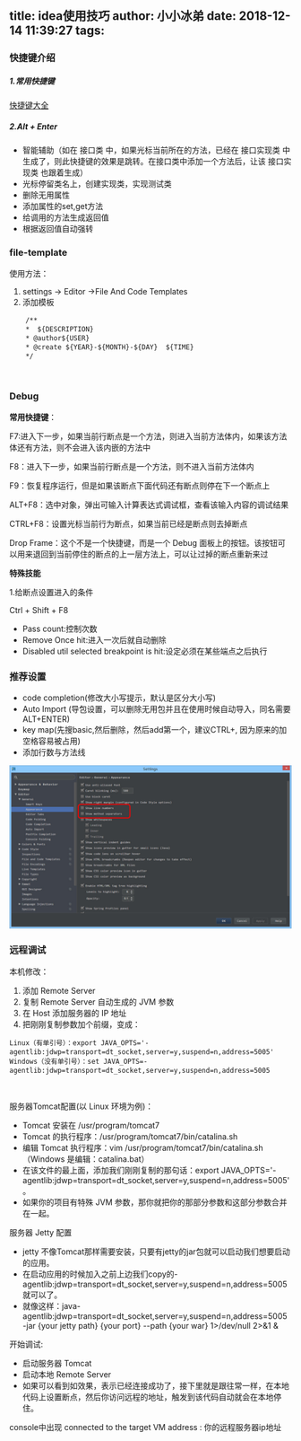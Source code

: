 title: idea使用技巧
author: 小小冰弟
date: 2018-12-14 11:39:27
tags:
---
### 快捷键介绍
##### 1.常用快捷键

[快捷键大全](https://github.com/judasn/IntelliJ-IDEA-Tutorial/blob/master/keymap-introduce.md)


##### 2.Alt + Enter 
- 智能辅助（如在 接口类 中，如果光标当前所在的方法，已经在 接口实现类 中生成了，则此快捷键的效果是跳转。在接口类中添加一个方法后，让该 接口实现类 也跟着生成）
- 光标停留类名上，创建实现类，实现测试类
- 删除无用属性
- 添加属性的set,get方法
- 给调用的方法生成返回值
- 根据返回值自动强转

### file-template

使用方法：
1. settings -> Editor ->File And Code Templates
2. 添加模板

```
    /**
    *  ${DESCRIPTION}
    * @author${USER} 
    * @create ${YEAR}-${MONTH}-${DAY}  ${TIME}
    */
   
   
```



### Debug

**常用快捷键**：

F7:进入下一步，如果当前行断点是一个方法，则进入当前方法体内，如果该方法体还有方法，则不会进入该内嵌的方法中 

F8：进入下一步，如果当前行断点是一个方法，则不进入当前方法体内

F9：恢复程序运行，但是如果该断点下面代码还有断点则停在下一个断点上

ALT+F8：选中对象，弹出可输入计算表达式调试框，查看该输入内容的调试结果

CTRL+F8：设置光标当前行为断点，如果当前已经是断点则去掉断点

Drop Frame：这个不是一个快捷键，而是一个 Debug 面板上的按钮。该按钮可以用来退回到当前停住的断点的上一层方法上，可以让过掉的断点重新来过


**特殊技能**

1.给断点设置进入的条件

Ctrl + Shift + F8

- Pass count:控制次数
- Remove Once hit:进入一次后就自动删除
- Disabled util selected breakpoint is hit:设定必须在某些端点之后执行


### 推荐设置
- code completion(修改大小写提示，默认是区分大小写)
- Auto Import (导包设置，可以删除无用包并且在使用时候自动导入，同名需要ALT+ENTER)
- key map(先搜basic,然后删除，然后add第一个，建议CTRL+, 因为原来的加空格容易被占用)
- 添加行数与方法线

![添加行数与方法线](/uploads/pasted-27.png)

### 远程调试
本机修改：
1. 添加 Remote Server
2. 复制 Remote Server 自动生成的 JVM 参数
3. 在 Host 添加服务器的 IP 地址
4. 把刚刚复制参数加个前缀，变成：
```
Linux（有单引号）：export JAVA_OPTS='-agentlib:jdwp=transport=dt_socket,server=y,suspend=n,address=5005'
Windows（没有单引号）：set JAVA_OPTS=-agentlib:jdwp=transport=dt_socket,server=y,suspend=n,address=5005



```

服务器Tomcat配置(以 Linux 环境为例)：

- Tomcat 安装在 /usr/program/tomcat7
- Tomcat 的执行程序：/usr/program/tomcat7/bin/catalina.sh
- 编辑 Tomcat 执行程序：vim /usr/program/tomcat7/bin/catalina.sh（Windows 是编辑：catalina.bat）
- 在该文件的最上面，添加我们刚刚复制的那句话：export JAVA_OPTS='-agentlib:jdwp=transport=dt_socket,server=y,suspend=n,address=5005'。
- 如果你的项目有特殊 JVM 参数，那你就把你的那部分参数和这部分参数合并在一起。


服务器 Jetty 配置
- jetty 不像Tomcat那样需要安装，只要有jetty的jar包就可以启动我们想要启动的应用。
- 在启动应用的时候加入之前上边我们copy的-agentlib:jdwp=transport=dt_socket,server=y,suspend=n,address=5005就可以了。
- 就像这样：java-agentlib:jdwp=transport=dt_socket,server=y,suspend=n,address=5005 -jar {your jetty path} {your port} --path {your war} 1>/dev/null 2>&1 &

开始调试:
- 启动服务器 Tomcat
- 启动本地 Remote Server
- 如果可以看到如效果，表示已经连接成功了，接下里就是跟往常一样，在本地代码上设置断点，然后你访问远程的地址，触发到该代码自动就会在本地停住。

console中出现 connected to the target VM address : 你的远程服务器ip地址